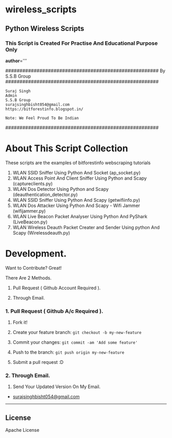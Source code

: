 # wireless_scripts
## Python Wireless Scripts

### This Script is Created For Practise And Educational Purpose Only

__author__='''

######################################################
                By S.S.B Group                          
######################################################

    Suraj Singh
    Admin
    S.S.B Group
    surajsinghbisht054@gmail.com
    https://bitforestinfo.blogspot.in/

    Note: We Feel Proud To Be Indian
######################################################

# About This Script Collection
These scripts are the examples of bitforestinfo webscraping tutorials


1. WLAN SSID Sniffer Using Python And Socket (ap_socket.py)
2. WLAN Access Point And Client Sniffer Using Python and Scapy (captureclients.py)
3. WLAN Dos Detector Using Python and Scapy (deauthentication_detector.py)
4. WLAN SSID Sniffer Using Python And Scapy (getwifiinfo.py)
5. WLAN Dos Attacker Using Python And Scapy - Wifi Jammer (wifijammer.py)
6. WLAN Live Beacon Packet Analyser Using Python And PyShark (LiveBeacon.py)
7. WLAN Wireless Deauth Packet Creater and Sender Using python And Scapy (Wirelessdeauth.py)




# Development.


Want to Contribute? Great!


There Are 2 Methods.

1. Pull Request ( Github Account Required ).

2. Through Email.


### 1. Pull Request ( Github A/c Required ). 

1. Fork it!

2. Create your feature branch: `git checkout -b my-new-feature`

3. Commit your changes: `git commit -am 'Add some feature'`

4. Push to the branch: `git push origin my-new-feature`

5. Submit a pull request :D



### 2. Through Email.

1. Send Your Updated Version On My Email.

- surajsinghbisht054@gmail.com


----

## License

Apache License
